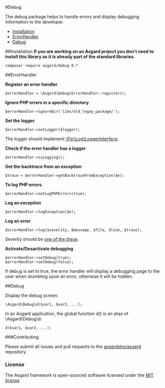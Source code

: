 #Debug

The debug package helps to handle errors and display debugging information to the developer.

- [Installation](#installation)
- [ErrorHandler](#errorhandler)
- [Debug](#debug)

<a name="installation"></a>
##Installation
**If you are working on an Asgard project you don't need to install this library as it is already part of the standard libraries.**

	composer require asgard/debug 0.*

<a name="errorhandler"></a>
##ErrorHandler

**Register an error handler**

	$errorHandler = \Asgard\Debug\ErrorHandler::register();

**Ignore PHP errors in a specific directory**

	$errorHandler->ignoreDir('libs/old_legay_package/');

**Set the logger**

	$errorHandler->setLogger($logger);

The logger should implement [\Psr\Log\LoggerInterface](https://github.com/php-fig/log/blob/master/Psr/Log/LoggerInterface.php).

**Check if the error handler has a logger**

	$errorHandler->isLogging();

**Get the backtrace from an exception**

	$trace = $errorHandler->getBacktraceFromException($e);

**To log PHP errors**

	$errorHandler->setLogPHPErrors(true);

**Log an exception**

	$errorHandler->logException($e);

**Log an error**

	$errorHandler->log($severity, $message, $file, $line, $trace);

Severity should be [one of the these](https://github.com/php-fig/log/blob/master/Psr/Log/LogLevel.php).

**Activate/Desactivate debugging**

	$errorHandler->setDebug(true);
	$errorHandler->setDebug(false);

If debug is set to true, the error handler will display a debugging page to the user when stumbling upon an error, otherwise it will be hidden.

<a name="debug"></a>
##Debug

Display the debug screen:

	\Asgard\Debug\d($var1, $var2, ...);

In an Asgard application, the global function d() is an alias of \Asgard\Debug\d:

	d($var1, $var2, ...);


###Contributing

Please submit all issues and pull requests to the [asgardphp/asgard](http://github.com/asgardphp/asgard) repository.

### License

The Asgard framework is open-sourced software licensed under the [MIT license](http://opensource.org/licenses/MIT)
